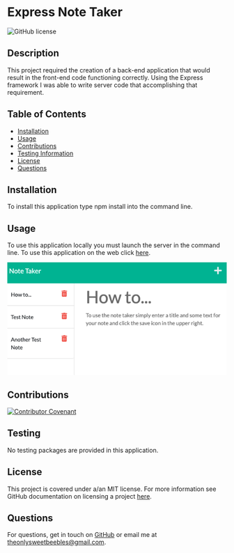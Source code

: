 
# Express Note Taker
![GitHub license](https://img.shields.io/badge/license-MIT-brightgreen.svg)

## Description
This project required the creation of a back-end application that would result in the front-end code functioning correctly. Using the Express framework I was able to write server code that accomplishing that requirement.
## Table of Contents
- [Installation](#installation)
- [Usage](#usage)
- [Contributions](#contributions)
- [Testing Information](#testing)
- [License](#license)
- [Questions](#questions)
## Installation
To install this application type npm install into the command line.
## Usage
To use this application locally you must launch the server in the command line. To use this application on the web click [here](https://safe-escarpment-00769.herokuapp.com/notes).

![deployed application](./image1.png)

## Contributions
[![Contributor Covenant](https://img.shields.io/badge/Contributor%20Covenant-2.0-4baaaa.svg)](code_of_conduct.md)

## Testing
No testing packages are provided in this application.

## License
This project is covered under a/an MIT license. For more information see GitHub documentation on licensing a project [here](https://docs.github.com/en/communities/setting-up-your-project-for-healthy-contributions/adding-a-license-to-a-repository).

## Questions
​For questions, get in touch on [GitHub](https://github.com/bryan-barnes12/) or email me at [theonlysweetbeebles@gmail.com](mailto:theonlysweetbeebles@gmail.com).
    